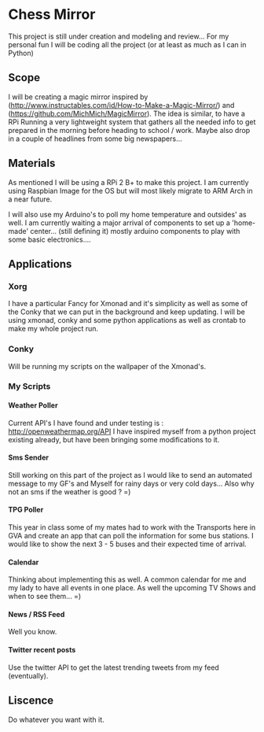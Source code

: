 # Chess Mirror

This project is still under creation and modeling and review...
For my personal fun I will be coding all the project (or at least as much as I can in Python)

## Scope

I will be creating a magic mirror inspired by (http://www.instructables.com/id/How-to-Make-a-Magic-Mirror/) and (https://github.com/MichMich/MagicMirror). The idea is similar, to have a RPi Running a very lightweight system that gathers all the needed info to get prepared in the morning before heading to school / work. Maybe also drop in a couple of headlines from some big newspapers...

## Materials

As mentioned I will be using a RPi 2 B+ to make this project. I am currently using Raspbian Image for the OS but will most likely migrate to ARM Arch in a near future.

I will also use my Arduino's to poll my home temperature and outsides' as well. I am currently waiting a major arrival of components to set up a 'home-made' center... (still defining it) mostly arduino components to play with some basic electronics.... 

## Applications

### Xorg

I have a particular Fancy for Xmonad and it's simplicity as well as some of the Conky that we can put in the background and keep updating. I will be using xmonad, conky and some python applications as well as crontab to make my whole project run.

### Conky

Will be running my scripts on the wallpaper of the Xmonad's.


### My Scripts

#### Weather Poller

Current API's I have found and under testing is :
http://openweathermap.org/API
I have inspired myself from a python project existing already, but have been bringing some modifications to it.

#### Sms Sender

Still working on this part of the project as I would like to send an automated message to my GF's and Myself for rainy days or very cold days... Also why not an sms if the weather is good ? =)


#### TPG Poller

This year in class some of my mates had to work with the Transports here in GVA and create an app that can poll the information for some bus stations. I would like to show the next 3 - 5 buses and their expected time of arrival.


#### Calendar

Thinking about implementing this as well. A common calendar for me and my lady to have all events in one place. As well the upcoming TV Shows and when to see them... =)


#### News / RSS Feed

Well you know.


#### Twitter recent posts

Use the twitter API to get the latest trending tweets from my feed (eventually).


## Liscence

Do whatever you want with it. 


